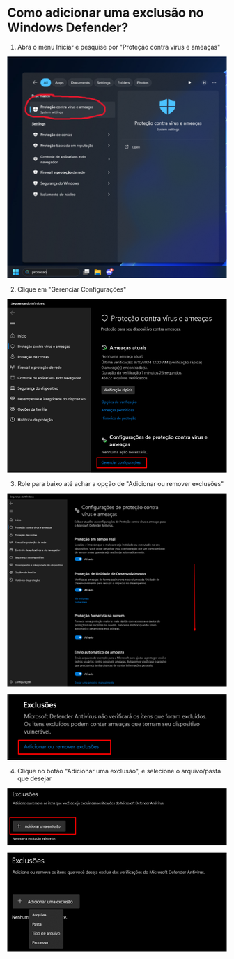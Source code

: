 # Como adicionar uma exclusão no Windows Defender?

1. Abra o menu Iniciar e pesquise por "Proteção contra vírus e ameaças"

![Proteção contra vírus e ameaças](./assets/5-1.png)

2. Clique em "Gerenciar Configurações"

![Gerenciar Configurações](./assets/7-2.png)

3. Role para baixo até achar a opção de "Adicionar ou remover exclusões"

![Rolar para baixo](./assets/7-3.png)

![Adicionar ou remover exclusões](./assets/7-4.png)

4. Clique no botão "Adicionar uma exclusão", e selecione o arquivo/pasta que desejar

![Adicionar uma exclusão](./assets/7-5.png)

![Selecionar arquivo ou pasta](./assets/7-6.png)

